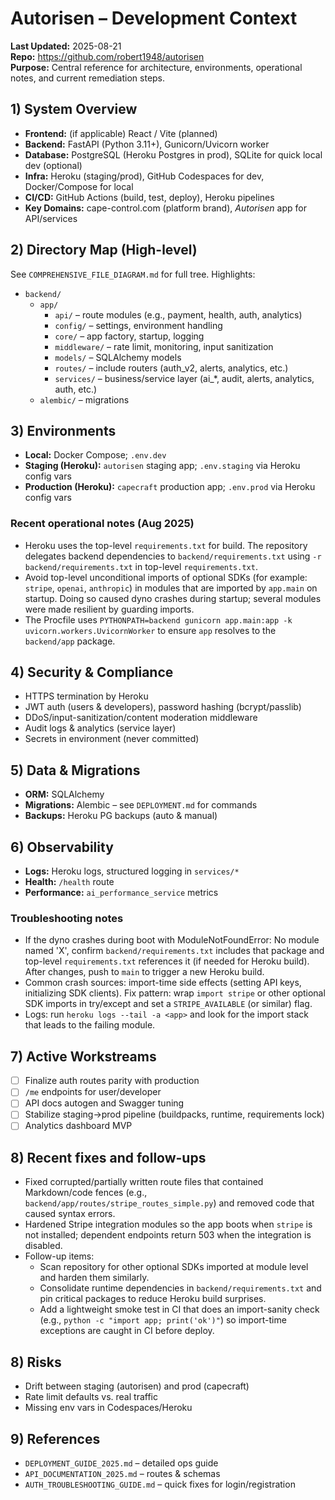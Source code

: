 # Autorisen – Development Context

**Last Updated:** 2025-08-21  
**Repo:** https://github.com/robert1948/autorisen  
**Purpose:** Central reference for architecture, environments, operational notes, and current remediation steps.

## 1) System Overview

- **Frontend:** (if applicable) React / Vite (planned)
- **Backend:** FastAPI (Python 3.11+), Gunicorn/Uvicorn worker
- **Database:** PostgreSQL (Heroku Postgres in prod), SQLite for quick local dev (optional)
- **Infra:** Heroku (staging/prod), GitHub Codespaces for dev, Docker/Compose for local
- **CI/CD:** GitHub Actions (build, test, deploy), Heroku pipelines
- **Key Domains:** cape-control.com (platform brand), _Autorisen_ app for API/services

## 2) Directory Map (High-level)

See `COMPREHENSIVE_FILE_DIAGRAM.md` for full tree. Highlights:

- `backend/`
  - `app/`
    - `api/` – route modules (e.g., payment, health, auth, analytics)
    - `config/` – settings, environment handling
    - `core/` – app factory, startup, logging
    - `middleware/` – rate limit, monitoring, input sanitization
    - `models/` – SQLAlchemy models
    - `routes/` – include routers (auth_v2, alerts, analytics, etc.)
    - `services/` – business/service layer (ai\_\*, audit, alerts, analytics, auth, etc.)
  - `alembic/` – migrations

## 3) Environments

- **Local:** Docker Compose; `.env.dev`
- **Staging (Heroku):** `autorisen` staging app; `.env.staging` via Heroku config vars
- **Production (Heroku):** `capecraft` production app; `.env.prod` via Heroku config vars

### Recent operational notes (Aug 2025)

- Heroku uses the top-level `requirements.txt` for build. The repository delegates backend dependencies to `backend/requirements.txt` using `-r backend/requirements.txt` in top-level `requirements.txt`.
- Avoid top-level unconditional imports of optional SDKs (for example: `stripe`, `openai`, `anthropic`) in modules that are imported by `app.main` on startup. Doing so caused dyno crashes during startup; several modules were made resilient by guarding imports.
- The Procfile uses `PYTHONPATH=backend gunicorn app.main:app -k uvicorn.workers.UvicornWorker` to ensure `app` resolves to the `backend/app` package.

## 4) Security & Compliance

- HTTPS termination by Heroku
- JWT auth (users & developers), password hashing (bcrypt/passlib)
- DDoS/input-sanitization/content moderation middleware
- Audit logs & analytics (service layer)
- Secrets in environment (never committed)

## 5) Data & Migrations

- **ORM:** SQLAlchemy
- **Migrations:** Alembic – see `DEPLOYMENT.md` for commands
- **Backups:** Heroku PG backups (auto & manual)

## 6) Observability

- **Logs:** Heroku logs, structured logging in `services/*`
- **Health:** `/health` route
- **Performance:** `ai_performance_service` metrics

### Troubleshooting notes

- If the dyno crashes during boot with ModuleNotFoundError: No module named 'X', confirm `backend/requirements.txt` includes that package and top-level `requirements.txt` references it (if needed for Heroku build). After changes, push to `main` to trigger a new Heroku build.
- Common crash sources: import-time side effects (setting API keys, initializing SDK clients). Fix pattern: wrap `import stripe` or other optional SDK imports in try/except and set a `STRIPE_AVAILABLE` (or similar) flag.
- Logs: run `heroku logs --tail -a <app>` and look for the import stack that leads to the failing module.

## 7) Active Workstreams

- [ ] Finalize auth routes parity with production
- [ ] `/me` endpoints for user/developer
- [ ] API docs autogen and Swagger tuning
- [ ] Stabilize staging→prod pipeline (buildpacks, runtime, requirements lock)
- [ ] Analytics dashboard MVP

## 8) Recent fixes and follow-ups

- Fixed corrupted/partially written route files that contained Markdown/code fences (e.g., `backend/app/routes/stripe_routes_simple.py`) and removed code that caused syntax errors.
- Hardened Stripe integration modules so the app boots when `stripe` is not installed; dependent endpoints return 503 when the integration is disabled.
- Follow-up items:
  - Scan repository for other optional SDKs imported at module level and harden them similarly.
  - Consolidate runtime dependencies in `backend/requirements.txt` and pin critical packages to reduce Heroku build surprises.
  - Add a lightweight smoke test in CI that does an import-sanity check (e.g., `python -c "import app; print('ok')"`) so import-time exceptions are caught in CI before deploy.

## 8) Risks

- Drift between staging (autorisen) and prod (capecraft)
- Rate limit defaults vs. real traffic
- Missing env vars in Codespaces/Heroku

## 9) References

- `DEPLOYMENT_GUIDE_2025.md` – detailed ops guide
- `API_DOCUMENTATION_2025.md` – routes & schemas
- `AUTH_TROUBLESHOOTING_GUIDE.md` – quick fixes for login/registration
